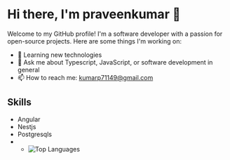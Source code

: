 # Hi there, I'm praveenkumar 👋

Welcome to my GitHub profile! I'm a software developer with a passion for open-source projects. Here are some things I'm working on:

- 🌱 Learning new technologies
- 💬 Ask me about Typescript, JavaScript, or software development in general
- 📫 How to reach me: [kumarp71149@gmail.com](mailto:kumarp71149@gmail.com)
## Skills
- Angular
- Nestjs
- Postgresqls
- - ![Top Languages](https://github-readme-stats.vercel.app/api/top-langs/?username=praveenk545&layout=compact&theme=radical)
